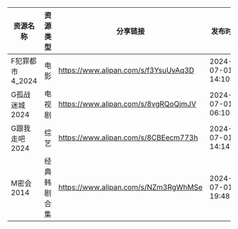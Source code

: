 | 资源名称        | 资源类型   | 分享链接                                 | 发布时间                |
| ----------- | ------ | ------------------------------------ | ------------------- |
| F犯罪都市4_2024 | 电影     | https://www.alipan.com/s/f3YsuUvAq3D | 2024-07-01 14:10:17 |
| G孤战迷城2024   | 电视剧    | https://www.alipan.com/s/8vgRQoQjmJV | 2024-07-01 06:10:07 |
| G跟我走吧2024   | 综艺     | https://www.alipan.com/s/8CBEecm773h | 2024-07-01 14:14:08 |
| M密会2014     | 经典韩剧合集 | https://www.alipan.com/s/NZm3RgWhMSe | 2024-07-01 19:48:08 |
